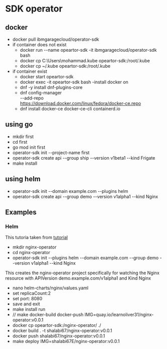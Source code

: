 # SDK operator

## docker
- docker pull ibmgaragecloud/operator-sdk
- if container does not exist
    - docker run  --name opeartor-sdk -it ibmgaragecloud/operator-sdk bash
    - docker cp  C:\Users\mohammad\.kube opeartor-sdk:/root/.kube
    - docker cp  ~/.kube opeartor-sdk:/root/.kube
- if container exist
    - docker start opeartor-sdk
    - docker exec -it opeartor-sdk  bash
-install docker on
  - dnf -y install dnf-plugins-core
  - dnf config-manager \
    --add-repo \
    https://download.docker.com/linux/fedora/docker-ce.repo
  - dnf install docker-ce docker-ce-cli containerd.io
  

  
## using go
- mkdir first
- cd first
- go mod init first
- operator-sdk init --project-name first
- operator-sdk create api --group ship --version v1beta1 --kind Frigate
- make install


## using helm
- operator-sdk init --domain example.com --plugins helm
- operator-sdk create api --group demo --version v1alpha1 --kind Nginx

## Examples
### Helm
This tutoria taken from [tutorial](https://sdk.operatorframework.io/docs/building-operators/helm/tutorial/)
- mkdir nginx-operator
- cd nginx-operator
- operator-sdk init --plugins helm --domain example.com --group demo --version v1alpha1 --kind Nginx

This creates the nginx-operator project specifically for watching the Nginx resource with APIVersion demo.example.com/v1alpha1 and Kind Nginx

- nano helm-charts/nginx/values.yaml
- set replicaCount:2
- set port: 8080
- save and exit
- make install run
- // make docker-build docker-push IMG=quay.io/learnoliver31/nginx-operator:v0.0.1
- docker cp opeartor-sdk:/nginx-operator/ ./
- docker build . -t shalabi67/nginx-operator:v0.0.1
- docker push shalabi67/nginx-operator:v0.0.1
- make deploy IMG=shalabi67E/nginx-operator:v0.0.1



